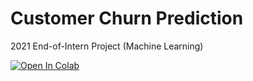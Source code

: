 # Customer Churn Prediction
2021 End-of-Intern Project (Machine Learning)

[![Open In Colab](https://colab.research.google.com/assets/colab-badge.svg)](https://colab.research.google.com/github/prime2911/customer-churn-prediction/blob/main/CCCP.ipynb)
